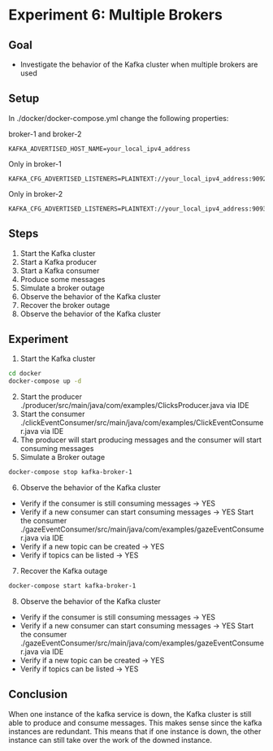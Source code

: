 # Experiment 6: Multiple Brokers

## Goal

* Investigate the behavior of the Kafka cluster when multiple brokers are used

## Setup

In ./docker/docker-compose.yml change the following properties:

broker-1 and broker-2

```
KAFKA_ADVERTISED_HOST_NAME=your_local_ipv4_address
```

Only in broker-1

```
KAFKA_CFG_ADVERTISED_LISTENERS=PLAINTEXT://your_local_ipv4_address:9092
```

Only in broker-2

```
KAFKA_CFG_ADVERTISED_LISTENERS=PLAINTEXT://your_local_ipv4_address:9093
```

## Steps

1. Start the Kafka cluster
2. Start a Kafka producer
3. Start a Kafka consumer
4. Produce some messages
5. Simulate a broker outage
6. Observe the behavior of the Kafka cluster
7. Recover the broker outage
8. Observe the behavior of the Kafka cluster

## Experiment

1. Start the Kafka cluster

```bash
cd docker
docker-compose up -d
```

2. Start the producer ./producer/src/main/java/com/examples/ClicksProducer.java via IDE
3. Start the consumer ./clickEventConsumer/src/main/java/com/examples/ClickEventConsumer.java via IDE
4. The producer will start producing messages and the consumer will start consuming messages
5. Simulate a Broker outage

```bash
docker-compose stop kafka-broker-1
```

6. Observe the behavior of the Kafka cluster

* Verify if the consumer is still consuming messages -> YES
* Verify if a new consumer can start consuming messages -> YES
  Start the consumer ./gazeEventConsumer/src/main/java/com/examples/gazeEventConsumer.java via IDE
* Verify if a new topic can be created -> YES
* Verify if topics can be listed -> YES

7. Recover the Kafka outage

```bash
docker-compose start kafka-broker-1
```

8. Observe the behavior of the Kafka cluster

* Verify if the consumer is still consuming messages -> YES
* Verify if a new consumer can start consuming messages -> YES
  Start the consumer ./gazeEventConsumer/src/main/java/com/examples/gazeEventConsumer.java via IDE
* Verify if a new topic can be created -> YES
* Verify if topics can be listed -> YES

## Conclusion

When one instance of the kafka service is down, the Kafka cluster is still able to produce and consume messages.
This makes sense since the kafka instances are redundant.
This means that if one instance is down, the other instance can still take over the work of the downed instance.


